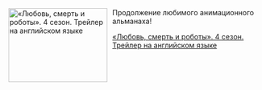 <!--2025-04-30 08:00:32-->
<div class="yb">
  <div class="rss kino_kino"><a href="https://www.kino-teatr.ru/video/48937/" title="«Любовь, смерть и роботы». 4 сезон. Трейлер на английском языке"><img src="https://www.kino-teatr.ru/video/7/3/48937/poster.jpg" width="196" height="147" align="left" hspace="5" style="margin: 0px 10px 0px 5px" alt="«Любовь, смерть и роботы». 4 сезон. Трейлер на английском языке"/></a>Продолжение любимого анимационного альманаха&#33; <p class="titl"><a href="https://www.kino-teatr.ru/video/48937/">«Любовь, смерть и роботы». 4 сезон. Трейлер на английском языке</a></p></div>
</div>
